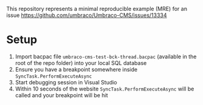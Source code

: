 This repository represents a minimal reproducible example (MRE) for an issue https://github.com/umbraco/Umbraco-CMS/issues/13334

# Setup

1. Import bacpac file `umbraco-cms-test-bck-thread.bacpac` (available in the root of the repo folder) into your local SQL database
2. Ensure you have a breakpoint somewhere inside `SyncTask.PerformExecuteAsync`
3. Start debugging session in Visual Studio 
4. Within 10 seconds of the website `SyncTask.PerformExecuteAsync` will be called and your breakpoint will be hit
